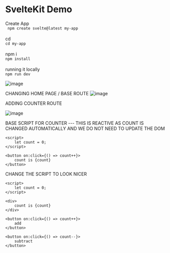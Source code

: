 # SvelteKit Demo

Create App<br>
``` npm create svelte@latest my-app```<br>
<br>cd<br>
```cd my-app```<br>
<br>npm i <br>
```npm install```<br><br>
running it locally<br>
```npm run dev```<br>


![image](https://github.com/user-attachments/assets/7cad23b9-438f-42e8-8799-1db8f4fd5d1d)


CHANGING HOME PAGE / BASE ROUTE
![image](https://github.com/user-attachments/assets/0ed03548-f222-4498-86b2-c2f19d6695a4)

ADDING COUNTER ROUTE

![image](https://github.com/user-attachments/assets/16ad9712-7e96-48cb-a411-3c8a0b05aa17)


BASE SCRIPT FOR COUNTER --- THIS IS REACTIVE AS COUNT IS CHANGED AUTOMATICALLY AND WE DO NOT NEED TO UPDATE THE DOM
```
<script>
    let count = 0;
</script>

<button on:click={() => count++}>
    count is {count}
</button>
```

CHANGE THE SCRIPT TO LOOK NICER
```
<script>
    let count = 0;
</script>

<div> 
    count is {count}
</div>

<button on:click={() => count++}>
    add
</button>

<button on:click={() => count--}>
    subtract
</button>
```
